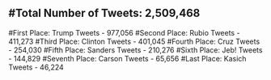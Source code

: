#Total Number of Tweets: 2,509,468 
---
#First Place: Trump Tweets - 977,056
#Second Place: Rubio Tweets - 411,273
#Third Place: Clinton Tweets - 401,045
#Fourth Place: Cruz Tweets - 254,030
#Fifth Place: Sanders Tweets - 210,276
#Sixth Place: Jeb! Tweets - 144,829
#Seventh Place: Carson Tweets - 65,656
#Last Place: Kasich Tweets - 46,224
